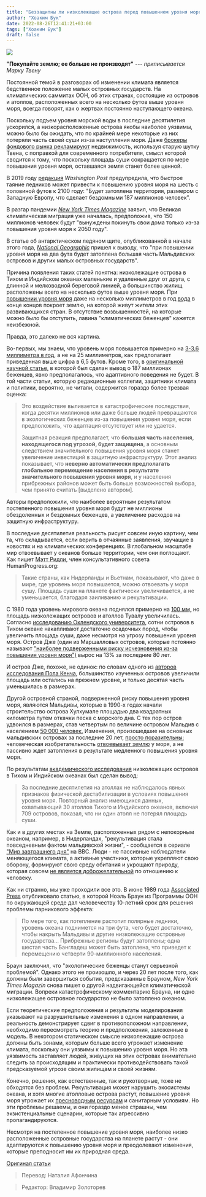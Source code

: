 ```yaml
---
title: "Беззащитны ли низколежащие острова перед повышением уровня моря?"
author: "Хоаким Бук"
date: 2022-08-26T12:41:21+03:00
tags: ["Хоаким Бук"]
draft: false
---
```

![](https://www.humanprogress.org/wp-content/uploads/2022/06/GettyImages-1206480195.jpg)


**"Покупайте землю; ее больше не производят"**  --- *приписывается Марку Твену*

Постоянной темой в разговорах об изменении климата является бедственное положение малых островных государств. На климатических саммитах ООН, об этих странах, состоящие из островов и атоллов, расположенных всего на несколько футов выше уровня моря, всегда говорят, как о жертвах постоянно наступающего океана. 

Поскольку подъем уровня морской воды в последние десятилетия ускорился, а низкорасположенные острова якобы наиболее уязвимы, можно было бы ожидать, что по крайней мере некоторые из них потеряли часть своей суши из-за наступления моря. Даже [брокеры фондового рынка рекламируют](https://blogg.avanza.se/vi-valkomnar-avanza-fastighet-by-norhammar/) недвижимость, используя старую шутку Твена, с поправкой для современного потребителя, смысл которой сводится к тому, что поскольку площадь суши сокращается по мере повышения уровня моря, оставшаяся земля станет более ценной.  

В 2019 году [редакция](https://www.washingtonpost.com/opinions/sea-level-rise-could-be-even-worse-than-weve-been-led-to-expect/2019/05/30/7eb5a7f8-7d9f-11e9-8ede-f4abf521ef17_story.html) *Washington Post* предупредила, что быстрое таяние ледников может привести к повышению уровня моря на шесть с половиной футов к 2100 году: "Будет затоплена территория,  размером с Западную Европу, что сделает бездомными 187 миллионов человек".

В разгар пандемии [_New York Times Magazine_](https://www.nytimes.com/interactive/2020/07/23/magazine/climate-migration.html) заявил, что Великая климатическая миграция уже началась, предположив, что 150 миллионов человек будут "вынуждены покинуть свои дома только из-за повышения уровня моря к 2050 году". 

В статье об антарктическом ледяном щите, опубликованной в начале этого года, *[National Geographic](https://www.nationalgeographic.com/environment/article/antarctic-ice-shelves-are-shattering-how-fast-will-seas-rise)* пришел к выводу, что "при повышении уровня моря на два фута будет затоплена большая часть Мальдивских островов и других малых островных государств".

Причина появления таких статей понятна: низколежащие острова в Тихом и Индийском океанах маленькие и удаленные друг от друга, с длинной и мелководной береговой линией, а большинство жилищ расположены всего на несколько футов выше уровня моря. При [повышении уровня моря](https://www.humanprogress.org/how-the-dutch-tamed-the-waters/) даже на несколько миллиметров в год [вода](https://www.aier.org/article/the-tide-theory-of-climate-change/) в конце концов покроет землю, на которой живут жители этих развивающихся стран. В отсутствие возвышенностей, на которые можно было бы отступить, лавина "климатических беженцев" кажется неизбежной.

Правда, это далеко не вся картина. 

Во-первых, мы знаем, что уровень моря повышается примерно на [3-3,6 миллиметра в год](https://www.climate.gov/news-features/understanding-climate/climate-change-global-sea-level), а не на 25 миллиметров, как предполагает приведенная выше цифра в 6,5 футов. Кроме того, в [оригинальной научной статье,](https://www.researchgate.net/publication/49643248_Sea-level_rise_and_its_possible_impacts_given_a_%27beyond_4_degrees_C_world%27_in_the_twenty-first_century) в которой был сделан вывод о 187 миллионах беженцев, явно предполагалось, что адаптивного поведения не будет. В той части статьи, которую редакционные коллегии, защитники климата и политики, вероятно, не читали, содержится гораздо более трезвая оценка: 

>Это воздействие выливается в катастрофические последствия, когда десятки миллионов или даже больше людей превращаются в экологических беженцев из-за повышения уровня моря, если предположить, что адаптация отсутствует или не удается.
> 
> Защитная реакция предполагает, что **большая часть населения, находящегося под угрозой, будет защищена**, а основным следствием значительного повышения уровня моря станет увеличение инвестиций в защитную инфраструктуру. Этот анализ показывает, что **неверно автоматически предполагать глобальное перемещение населения в результате значительного повышения уровня моря**, и у населения прибрежных районов может быть больше возможностей выбора, чем принято считать [выделено автором].

Авторы предположили, что наиболее вероятным результатом постепенного повышения уровня моря будут не миллионы обездоленных и бездомных беженцев, а увеличение расходов на защитную инфраструктуру.

В последние десятилетия реальность рисует совсем иную картину, чем та, что складывается, если верить в отчаянные заявления, звучащие в новостях и на климатических конференциях. В глобальном масштабе мир отвоевывает у океанов больше территории, чем они поглощают. Как пишет [Мэтт Ридли,](https://www.spiked-online.com/2022/02/15/why-global-warming-is-good-for-us/) член консультативного совета HumanProgress.org:

> Такие страны, как Нидерланды и Вьетнам, показывают, что даже в мире, где уровень моря повышается, можно отвоевать у моря сушу. Площадь суши на планете фактически увеличивается, а не уменьшается, благодаря заиливанию и рекультивации.

С 1980 года уровень мирового океана поднялся примерно на [100 мм,](https://www.climate.gov/news-features/understanding-climate/climate-change-global-sea-level) но площадь низколежащих островов и атоллов Тувалу увеличилась. Согласно [исследованию Оклендского университета,](https://www.auckland.ac.nz/en/news/2020/11/30/low-lying-pacific-island-has-more-land-above-sea-level-than-in-1.html) сотни островов в Тихом океане накапливают достаточно осадочных пород, чтобы увеличить площадь суши, даже несмотря на угрозу повышения уровня моря. Остров Дже (один из Маршалловых островов, которые пстоянно называют ["наиболее подверженными риску исчезновения из-за повышения уровня моря")](https://www.theguardian.com/world/2021/oct/17/rising-sea-levels-threaten-marshall-islands-status-as-a-nation-world-bank-report-warns#:~:text=The%20Marshall%20Islands%20is%20a,due%20to%20sea%20level%20rise.) вырос на 13% за последние 80 лет.

И остров Дже, похоже, не одинок: по словам одного из [авторов исследования Пола Кенча,](https://www.abc.net.au/news/2021-01-08/why-are-hundreds-of-pacific-islands-getting-bigger/13038430) большинство изученных островов увеличили площадь или остались на прежнем уровне, и только десятая часть уменьшилась в размерах. 

Другой островной страной, подверженной риску повышения уровня моря, являются Мальдивы, которые в 1990-х годах начали строительство острова Хулхумале площадью два квадратных километра путем откачки песка с морского дна. С тех пор остров удвоился в размерах, став четвертым по величине островом Мальдив с населением [50 000 человек.](https://en.wikipedia.org/wiki/Hulhumal%C3%A9) Изменения, произошедшие на основных мальдивских островах за последние 20 лет, [просто поразительны:](https://earthobservatory.nasa.gov/images/148158/preparing-for-rising-seas-in-the-maldives) человеческая изобретательность [отвоевывает землю](https://www.humanprogress.org/wealth-and-technology-can-overcome-natures-wrath/) у моря, а не пассивно ждет затопления в результате медленного повышения уровня моря. 

По результатам [академического исследования](https://wires.onlinelibrary.wiley.com/doi/10.1002/wcc.557) низколежащих островов в Тихом и Индийском океанах был сделан вывод:

> За последние десятилетия на атоллах не наблюдалось явных признаков физической дестабилизации в условиях повышения уровня моря. Повторный анализ имеющихся данных, охватывающий 30 атоллов Тихого и Индийского океанов, включая 709 островов, показал, что ни один атолл не потерял площадь суши.

Как и в других местах на Земле, расположенных рядом с непокорным океаном, например, в Нидерландах, "рекультивация стала повседневным фактом мальдивской жизни", - сообщается в сериале ["Мир завтрашнего дня"](https://www.bbc.com/travel/article/20200909-a-new-island-of-hope-rising-from-the-indian-ocean) на BBC. Люди - не пассивные наблюдатели меняющегося климата, а активные участники, которые укрепляют свою оборону, формируют свою среду обитания и укрощают природу, которая совсем [не является доброжелательной](https://www.aier.org/article/against-the-bambi-syndrome-nature-is-not-nice/) по отношению к человеку. 

Как ни странно, мы уже проходили все это. В июне 1989 года [Associated Press](https://apnews.com/article/bd45c372caf118ec99964ea547880cd0) опубликовало статью, в которой Ноэль Браун из Программы ООН по окружающей среде дал человечеству 10-летний срок для решения проблемы парникового эффекта: 

> По мере того, как потепление растопит полярные ледники, уровень океана поднимется на три фута, чего будет достаточно, чтобы накрыть Мальдивы и другие низколежащие островные государства... Прибрежные регионы будут затоплены; одна шестая часть Бангладеш может быть затоплена, что приведет к перемещению четверти 90-миллионного населения.

Браун заключил, что "экологические беженцы станут серьезной проблемой". Однако этого не произошло, и через 20 лет после того, как должны были завершиться события, предсказанные Брауном, *New York Times Magazin* снова пишет о другой надвигающейся климатической миграции. Вопреки катастрофическому комментарию Брауна, ни одно низколежащее островное государство не было затоплено океаном. 

Если теоретические предположения и результаты моделирования указывают на разрушительные изменения в одном направлении, а реальность демонстрирует сдвиг в противоположном направлении, необходимо пересмотреть теорию и предположения, заложенные в модель. В некотором статическом смысле низколежащие острова должны быть зонами, которым больше всего угрожает изменение климата, поскольку они уязвимы к повышению уровня моря. Но эта уязвимость заставляет людей, живущих на этих островах внимательно следить за происходящим и практически противодействовать такой предсказуемой угрозе своим жилищам и своей жизням. 

Конечно, решения, как естественные, так и рукотворные, тоже не обходятся без проблем. Рекультивация может нарушить экосистемы океана, и хотя многие атолловые острова растут, повышение уровня моря угрожает их [пресноводным ресурсам](https://www.usgs.gov/news/national-news-release/many-low-lying-atoll-islands-will-be-uninhabitable-mid-21st-century) и санитарным условиям. Но эти проблемы решаемы, и они гораздо менее страшны, чем экзистенциальные сценарии, которые так агрессивно пропагандируются.

Несмотря на постепенное повышение уровня моря, наиболее низко расположенные островные государства на планете растут - они адаптируются к повышению уровня моря и преодолевают изменения, которые преподносит им их природная среда.

[Оригинал статьи](https://www.humanprogress.org/are-low-lying-islands-helpless-in-the-face-of-sea-level-rise/)

> Перевод: Наталия Афончина

> Редактор: Владимир Золоторев


